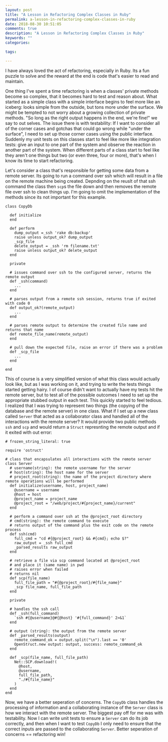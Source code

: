 ```yaml
---
layout: post
title: "A Lesson in Refactoring Complex Classes in Ruby"
permalink: a-lesson-in-refactoring-complex-classes-in-ruby
date: 2018-08-30 10:51:05
comments: true
description: "A Lesson in Refactoring Complex Classes in Ruby"
keywords: ""
categories:

tags:

---
```


I have always loved the act of refactoring, especially in Ruby. Its a fun puzzle to solve and the reward at the end is code that's easier to read and maintain.

One thing I've spent a time refactoring is when a classes' private methods become so complex, that it becomes hard to test and reason about. What started as a simple class with a simple interface begins to feel more like an iceberg: looks simple from the outside, but tons more under the surface. We might be tempted to not worry about a growing collection of private methods. "So long as the right output happens in the end, we're fine!" we say to out selves. The issue there is with testability: If I want to consider all of the corner cases and gotchas that could go wrong while "under the surface", I need to set up those corner cases using the public interface. Suddenly my unit tests on this classes start to feel like more like integration tests: give an input to one part of the system and observe the reaction in another part of the system. When different parts of a class start to feel like they aren't one things but two (or even three, four or more), that's when I know its time to start refactoring.

Let's consider a class that's responsible for getting some data from a remote server. Its going to run a command over ssh which will result in a file on the remote machine being created. Depnding on the reuslt of that ssh command the class then `scp`s the file down and then removes the remote file over ssh to clean things up. I'm going to omit the implementation of the methods since its not important for this example. 

```
class CopyDb

  def initialize
  end

  def perform
    dump_output =_ssh 'rake db:backup'
    raise unless output_ok? dump_output
    _scp_file
    delete_output = _ssh 'rm filename.txt'
    raise unless output_ok? delete_output
  end

  private

  # issues command over ssh to the configured server, returns the remote output
  def _ssh(command)
    ...
  end

  # parses output from a remote ssh session, returns true if exited with code 0
  def output_ok?(remote_output)
    ...
  end

  # parses remote output to determine the created file name and returns that name
  def remote_file_name(remote_output)
  end

  # pull down the expected file, raise an error if there was a problem
  def _scp_file
    ...
  end

end
```

This of course is a very simplified version of what this class would actually look like, but as I was working on it, and trying to write the tests things started getting hairy. I of course didn't want to actually have my tests hit the remote server, but to test all of the possible outcomes I need to set up the appropriate stubbed output in each test. This quickly started to feel tedious. I realized that I was trying to represent two things (the copying of the database and the remote server) in one class. What if I set up a new class called `Server` that acted as a collaborator class and handled all of the interactions with the remote server? It would provide two public methods `ssh` and `scp` and would return a `Struct` represnting the remote output and if it exited with out error:

```
# frozen_string_literal: true

require 'ostruct'

# class that encapsulates all interactions with the remote server
class Server
  # username(string): the remote username for the server
  # host(string): the host name for the server
  # project_root(string): the name of the project directory where remote operations will be performed
  def initialize(username, host, project_name)
    @username = username
    @host = host
    @project_name = project_name
    @project_root = "/web/project/#{project_name}/current"
  end

  # perform a command over ssh at the @project_root directory
  # cmd(string): the remote command to execute
  # returns output of the command plus the exit code on the remote process
  def ssh(cmd)
    full_cmd = "cd #{@project_root} && #{cmd}; echo $?"
    raw_output = _ssh full_cmd
    _parsed_results raw_output
  end

  # retrieve a file via scp command located at @project_root
  # and place it (same name) in pwd
  # raises error when failed
  # returns nil
  def scp(file_name)
    full_file_path = "#{@project_root}/#{file_name}"
    _scp file_name, full_file_path
  end

  private

  # handles the ssh call
  def _ssh(full_command)
    `ssh #{@username}@#{@host} '#{full_command}' 2>&1`
  end

  # output (string): the output from the remote server
  def _parsed_results(output)
    remote_command_ok = output.split("\n").last == '0'
    OpenStruct.new output: output, success: remote_command_ok
  end

  def _scp(file_name, full_file_path)
    Net::SCP.download!(
      @host,
      @username,
      full_file_path,
      "./#{file_name}"
    )
  end
end
```

Now, we have a better seperation of concerns. The `CopyDb` class handles the processing of information and a collaborating instance of the `Server` class is how we interact with the remote server. The biggest pay off for me was with testability. Now I can write unit tests to ensure a `Server` can do its job correctly, and then when I want to test `CopyDb` I only need to ensure that the correct inputs are passed to the collaborating `Server`. Better seperation of concerns == refactoring win!